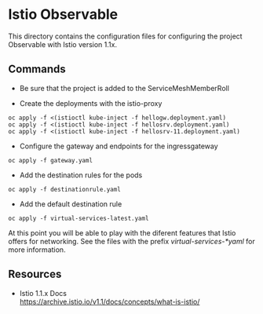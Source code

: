 # Istio Observable 

This directory contains the configuration files for configuring the project Observable with Istio version 1.1x.

## Commands

- Be sure that the project is added to the ServiceMeshMemberRoll

- Create the deployments with the istio-proxy 

```
oc apply -f <(istioctl kube-inject -f hellogw.deployment.yaml)
oc apply -f <(istioctl kube-inject -f hellosrv.deployment.yaml)
oc apply -f <(istioctl kube-inject -f hellosrv-11.deployment.yaml)
```

- Configure the gateway and endpoints for the ingressgateway

`oc apply -f gateway.yaml`

- Add the destination rules for the pods

`oc apply -f destinationrule.yaml`

- Add the default destination rule

`oc apply -f virtual-services-latest.yaml`

At this point you will be able to play with the diferent features that Istio 
offers for networking. See the files with the prefix _virtual-services-*yaml_ 
for more information.

## Resources 

- Istio 1.1.x Docs \
  https://archive.istio.io/v1.1/docs/concepts/what-is-istio/

